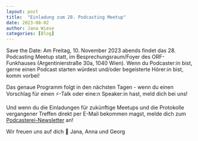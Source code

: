 ```yaml
---
layout: post
title:  "Einladung zum 28. Podcasting Meetup"
date: 2023-08-02
author: Jana Wiese
categories: [Blog]
---
```


Save the Date: Am Freitag, 10. November 2023 abends findet das 28. Podcasting Meetup statt, im Besprechungsraum/Foyer des ORF-Funkhauses (Argentinierstraße 30a, 1040 Wien). Wenn du Podcaster:in bist, gerne einen Podcast starten würdest und/oder begeisterte Hörer:in bist, komm vorbei! 

Das genaue Programm folgt in den nächsten Tagen - wenn du einen Vorschlag für einen ⚡-Talk oder eine:n Speaker:in hast, meld dich bei uns!

Und wenn du die Einladungen für zukünftige Meetups und die Protokolle vergangener Treffen direkt per E-Mail bekommen magst, melde dich zum [Podcasterei-Newsletter](https://mailchi.mp/76fec42dc180/podcasterei-newsletter) an!

Wir freuen uns auf dich 🍂
Jana, Anna und Georg
